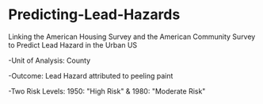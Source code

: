 # Predicting-Lead-Hazards
Linking the American Housing Survey and the American Community Survey to Predict Lead Hazard in the Urban US

-Unit of Analysis: County

-Outcome: Lead Hazard attributed to peeling paint 

-Two Risk Levels: 1950: "High Risk" & 1980: "Moderate Risk"
          
